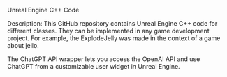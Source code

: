 Unreal Engine C++ Code

Description: This GitHub repository contains Unreal Engine C++ code for different classes. They can be implemented in any game development project. For example, the ExplodeJelly was made in the context of a game about jello.

The ChatGPT API wrapper lets you access the OpenAI API and use ChatGPT from a customizable user widget in Unreal Engine.
